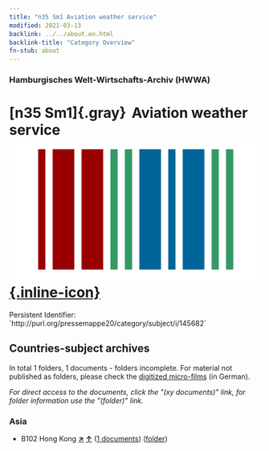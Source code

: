 ```yaml
---
title: "n35 Sm1 Aviation weather service"
modified: 2021-03-13
backlink: ../../about.en.html
backlink-title: "Category Overview"
fn-stub: about
---
```


### Hamburgisches Welt-Wirtschafts-Archiv (HWWA)

# [n35 Sm1]{.gray}&#8201; Aviation weather service &#160; [![Wikidata](/images/Wikidata-logo.svg "Wikidata"){.inline-icon}](http://www.wikidata.org/entity/Q104711260)

<div class="hint">Persistent Identifier: `http://purl.org/pressemappe20/category/subject/i/145682`</div>







## Countries-subject archives





In total 1 folders, 1 documents - folders incomplete.
For material not published as folders, please check the [digitized micro-films](/film/h1_sh.de.html) (in German).

_For direct access to the documents, click the "(xy documents)" link, for folder information use the "(folder)" link._



### Asia

- B102 Hong Kong [**&nearr;**](../../../geo/i/141268/about.en.html "Hong Kong (all folders)") [**&uarr;**](../../../geo/about.en.html#B102 "Country category system") (<a href="https://pm20.zbw.eu/iiifview/folder/sh/141268,145682" title="about: Hong Kong : Aviation weather service" target="_blank">1 documents</a>) ([folder](../../../../folder/sh/1412xx/141268/1456xx/145682/about.en.html))









